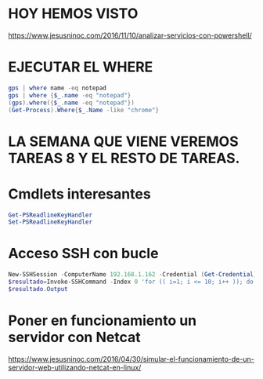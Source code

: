# HOY HEMOS VISTO
https://www.jesusninoc.com/2016/11/10/analizar-servicios-con-powershell/

# EJECUTAR EL WHERE
```PowerShell
gps | where name -eq notepad
gps | where {$_.name -eq "notepad"}
(gps).where({$_.name -eq "notepad"})
(Get-Process).Where{$_.Name -like "chrome"}
```

# LA SEMANA QUE VIENE VEREMOS TAREAS 8 Y EL RESTO DE TAREAS.

# Cmdlets interesantes
```PowerShell
Get-PSReadlineKeyHandler
Set-PSReadlineKeyHandler
```

# Acceso SSH con bucle
```PowerShell
New-SSHSession -ComputerName 192.168.1.162 -Credential (Get-Credential)
$resultado=Invoke-SSHCommand -Index 0 'for (( i=1; i <= 10; i++ )); do echo "Number $i"; done'
$resultado.Output
```

# Poner en funcionamiento un servidor con Netcat
https://www.jesusninoc.com/2016/04/30/simular-el-funcionamiento-de-un-servidor-web-utilizando-netcat-en-linux/
